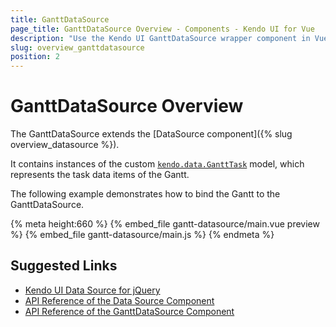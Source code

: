 ```yaml
---
title: GanttDataSource
page_title: GanttDataSource Overview - Components - Kendo UI for Vue
description: "Use the Kendo UI GanttDataSource wrapper component in Vue projects."
slug: overview_ganttdatasource
position: 2
---
```


# GanttDataSource Overview

The GanttDataSource extends the [DataSource component]({% slug overview_datasource %}).

It contains instances of the custom [`kendo.data.GanttTask`](https://docs.telerik.com/kendo-ui/api/javascript/data/gantttask) model, which represents the task data items of the Gantt.

The following example demonstrates how to bind the Gantt to the GanttDataSource.

{% meta height:660 %}
{% embed_file gantt-datasource/main.vue preview %}
{% embed_file gantt-datasource/main.js %}
{% endmeta %}


## Suggested Links

* [Kendo UI Data Source for jQuery](https://docs.telerik.com/kendo-ui/framework/datasource/overview)
* [API Reference of the Data Source Component](https://docs.telerik.com/kendo-ui/api/javascript/data/datasource)
* [API Reference of the GanttDataSource Component](https://docs.telerik.com/kendo-ui/api/javascript/data/ganttdatasource)
